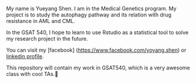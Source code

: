 My name is Yueyang Shen. I am in the Medical Genetics program. My project is to study the autophagy pathway and its relation with drug resistance in AML and CML.

In the GSAT 540, I hope to learn to use Rstudio as a statistical tool to solve my research project in the future.

You can visit my [facebook]
(https://www.facebook.com/yoyang.shen) or [linkedin profile](https://ca.linkedin.com/in/young-shen-35255644).



This repository will contain my work in GSAT540, which is a very awesome class with cool TAs.:imp:
